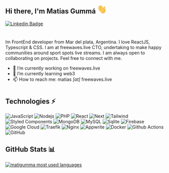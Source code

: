 ## Hi there, I'm Matias Gummá <img src="assets/hi.gif" width="30px">

[![Linkedin Badge](https://img.shields.io/badge/-Matias%20Gummá-0072b1?style=flat&logo=Linkedin&logoColor=white)](https://www.linkedin.com/in/matiasgumma/ "Connect on LinkedIn")

<div style="margin-bottom: 40px"></div>

Im FrontEnd developer from Mar del plata, Argentina. I love ReactJS, Typescript & CSS. I am at freewaves.live CTO, undertaking to make happy communities around sport spots live streams. I am always open to collaborating on projects. Feel free to connect with me.

- 🔭 I’m currently working on freewaves.live 
- 🌱 I’m currently learning web3
- 📫 How to reach me: matias _[at]_ freewaves.live

<div style="margin-bottom: 40px"></div>

## Technologies ⚡

![JavaScript](https://img.shields.io/badge/-JavaScript-red?style=flat&logo=javascript)
![Nodejs](https://img.shields.io/badge/-Nodejs-red?style=flat&logo=Node.js)
![PHP](https://img.shields.io/badge/-PHP-red?style=flat&logo=PHP)
![React](https://img.shields.io/badge/-React-darkblue?style=flat&logo=react)
![Next](https://img.shields.io/badge/-Next-darkblue?style=flat&logo=next.js)
![Tailwind](https://img.shields.io/badge/-Tailwind-black?style=flat&logo=tailwindcss)
![Styled Components](https://img.shields.io/badge/-StyledComponents-black?style=flat&logo=styledcomponents)
![MongoDB](https://img.shields.io/badge/-MongoDB-darkgreen?style=flat&logo=mongodb)
![MySQL](https://img.shields.io/badge/-MySQL-darkgreen?style=flat&logo=mysql&logoColor=white)
![Sqlite](https://img.shields.io/badge/-Sqlite-darkgreen?style=flat&logo=sqlite)
![Firebase](https://img.shields.io/badge/-Firebase-darkgreen?style=flat&logo=Firebase)
![Google Cloud](https://img.shields.io/badge/Google%20Cloud-black?style=flat&logo=google-cloud)
![Traefik](https://img.shields.io/badge/traefik-Cloud%20Proxy-blue)
![Nginx](https://img.shields.io/badge/Nginx-black?style=flat&logo=nginx)
![Appwrite](https://img.shields.io/badge/-appwrite-black?style=flat&logo=appwrite)
![Docker](https://img.shields.io/badge/-Docker-black?style=flat&logo=docker)
![Github Actions](https://img.shields.io/badge/-Github%20actions-black?style=flat&logo=github-actions&logoColor=white)
![GitHub](https://img.shields.io/badge/-GitHub-black?style=flat&logo=github)


## GitHub Stats 📊

<div>
  <a href="#">
    <img align="center" src="https://github-readme-stats.vercel.app/api/top-langs/?username=matigumma&layout=compact&hide=Jupyter%20Notebook,C,Java,Ruby,Makefile,TSQL&langs_count=4&hide_title=true&locale=en&theme=algolia" alt="matigumma most used languages"/>
  </a>
</div>

<!--
**matigumma/matigumma** is a ✨ _special_ ✨ repository because its `README.md` (this file) appears on your GitHub profile.

Here are some ideas to get you started:

- 🔭 I’m currently working on ...
- 🌱 I’m currently learning ...
- 👯 I’m looking to collaborate on ...
- 🤔 I’m looking for help with ...
- 💬 Ask me about ...
- 📫 How to reach me: ...
- 😄 Pronouns: ...
- ⚡ Fun fact: ...
-->

